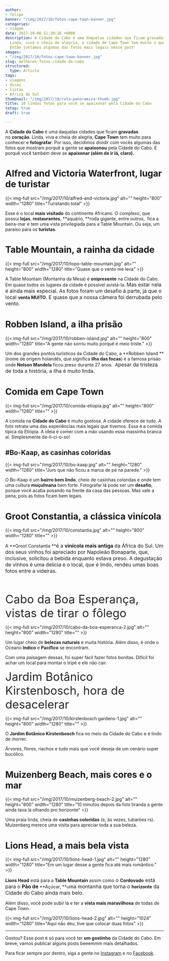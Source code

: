 ```yaml
---
author:
- felipe
banner: "/img/2017/10/fotos-cape-town-banner.jpg"
categories:
- viagem
date: 2017-10-06 11:30:16 +0000
description: A Cidade do Cabo é uma daquelas cidades que ficam gravadas no seu coração.
  Linda, viva e cheia de alegria, a cidade de Cape Town tem muito o que ver e fotografar.
  Então juntamos algumas das fotos mais legais nesse post'
images:
- "/img/2017/10/fotos-cape-town-banner.jpg"
slug: melhores-fotos-cidade-do-cabo
structured:
  type: Article
tags:
- viagens
- dicas
- listas
- Africa do Sul
thumbnail: "/img/2017/10/rota-panoramica-thumb.jpg"
title: 10 lindas fotos para você se apaixonar pela Cidade do Cabo
totop: true
draft: true

---
```



A **Cidade do Cabo** é uma daquelas cidades que ficam **gravadas** no **coração**. Linda, viva e cheia de alegria, **Cape Town** tem muito para conhecer e **fotografar**. Por isso, decidimos dividir com vocês algumas das fotos que mostram porquê a gente se **apaixonou** pela Cidade do Cabo. E porquê você também deve se **apaixonar (além de ir lá, claro).**

# Alfred and Victoria Waterfront, lugar de turistar

{{< img-full src="/img/2017/10/alfred-and-victoria.jpg" alt=""  height="800" width="1280" title="Turistando total" >}}

Esse é o local **mais visitado** do continente Africano. O complexo, que possui **lojas**, **restaurantes**, **aquário, **roda gigante, entre outros,  fica a beira-mar e tem uma vista privilegiada para a Table Mountain. Ou seja, um paraíso para os **turistas**.

# Table Mountain, a rainha da cidade

{{< img-full src="/img/2017/10/topo-table-mountain.jpg" alt=""  height="800" width="1280" title="Quase que o vento me leva" >}}

A Table Mountain (Montanha da Mesa) é **onipresente** na Cidade do Cabo. Em quase todos os lugares da cidade é possível avistá-la. <span style="font-size: 1rem;">Mas estar nela é ainda mais especial.&nbsp;</span><span style="font-size: 1rem;">As fotos foram um desafio á parte, já que o local </span>**venta MUITO**<span style="font-size: 1rem;">. E quase que a nossa câmera foi derrubada pelo vento.&nbsp;</span>

# Robben Island, a ilha prisão

{{< img-full src="/img/2017/10/robben-island.jpg" alt=""  height="800" width="1280" title="A gente não sorriu muito porquê é meio triste." >}}

Um dos grandes pontos turísticos da Cidade do Cabo, a **Robben Island **(nome de origem holandês, que significa **ilha das focas**) é a famosa prisão onde **Nelson Mandela** ficou preso durante 27 anos.  A<span style="font-size: 1rem;">pesar da tristeza de toda a história, a ilha é muito linda.</span>

# Comida em Cape Town

{{< img-full src="/img/2017/10/comida-etiopia.jpg" alt=""  height="800" width="1280" title="" >}}

A comida na **Cidade do Cabo** é muito gostosa. A cidade oferece de tudo. A foto retrata uma das experiências mais legais que tivemos. Essa é a comida típica da Etiópia. A ideia é comer com a mão usando essa massinha branca aí. Simplesmente de-li-ci-o-so!

## #Bo-Kaap, as casinhas coloridas

{{< img-full src="/img/2017/10/bo-kaap.jpg" alt=""  height="1280" width="1280" title="Juro que não ficou a marca de pé na parede." >}}

O Bo-Kaap é um **bairro bem lindo**, cheio de casinhas coloridas e onde tem uma cultura **muçulmana** bem forte.  Fotografar lá pode ser um **desafio**, porque você acaba  posando na frente da casa das pessoas. Mas vale a pena, pois as fotos ficam bem legais.

# Groot Constantia, a clássica vinícola

{{< img-full src="/img/2017/10/constantia.jpg" alt=""  height="800" width="1280" title="" >}}

A **Groot Constantia **<span style="font-size: 1rem;">é a <b>v</b></span><span style="font-size: 1rem;"><b>inícola mais antiga </b>da África do Sul. Um dos seus vinhos foi apreciado por Napoleão Bonaparte, que, inclusive, solicitou a bebida enquanto estava preso. A degustação de vinhos é uma delícia e o local, que é lindo, rendeu umas boas fotos entre a videiras.&nbsp;<br></span><span style="color: rgb(40, 40, 40); font-size: 2.6em; word-spacing: 0.5px;"><br></span>

<span style="color: rgb(40, 40, 40); font-size: 2.6em; word-spacing: 0.5px;">Cabo da Boa Esperança, vistas de tirar o fôlego</span><span style="font-size: 1rem;"><br></span>

{{< img-full src="/img/2017/10/cabo-da-boa-esperanca-2.jpg" alt=""  height="800" width="1280" title="" >}}

Um lugar cheio de **belezas naturais** e muita história. Além disso, é onde o Oceano **Indico** e **Pacífico** se encontram.

Com uma paisagem dessas, foi super fácil fazer fotos bonitas. Difícil foi achar um local para montar o tripé e ele não cair.

<span style="color: rgb(40, 40, 40); font-size: 2.6em; word-spacing: 0.5px;">Jardim Botânico Kirstenbosch, hora de desacelerar</span>

{{< img-full src="/img/2017/10/kirstenbosch gardens-1.jpg" alt=""  height="800" width="1280" title="" >}}

O **Jardim Botânico Kirstenbosch** fica no meio da Cidade do Cabo e é lindo de morrer.

Árvores, flores, riachos e tudo mais que você deseja de um cenário super bucólico.

# Muizenberg Beach, mais cores e o mar

{{< img-full src="/img/2017/10/muizenberg-beach-2.jpg" alt=""  height="800" width="1280" title="10 minutos depois da foto tiranda a gente ainda tava lá olhando pro horizonte" >}}

Uma praia linda, cheia de **casinhas coloridas** (e, às vezes, tubarões rs). Muizenberg merece uma visita para apreciar toda a sua beleza.

# Lions Head, a mais bela vista

{{< img-full src="/img/2017/10/lions-head-1.jpg" alt=""  height="1280" width="1280" title="Em um lugar desse a gente fica até mais romântico." >}}

**Lions Head** está para a **Table Mountain** assim como<span style="font-size: 1rem;">&nbsp;o </span>**Cordovado**<span style="font-size: 1rem;"> está para o <b>Pão de </b></span>**Açúcar, **u<span style="font-size: 1rem;">ma montanha que torna o </span>**horizonte**<span style="font-size: 1rem;"> da Cidade do Cabo ainda mais belo.</span>

Além disso, você pode subir lá e ter a **vista mais maravilhosa** de todas de Cape Town.

{{< img-full src="/img/2017/10/lions-head-2.jpg" alt=""  height="1024" width="1280" title="Aqui não deu, tive que colocar duas fotos" >}}

<hr>

Gostou? Esse post é só para você ter **um gostinho** da Cidade do Cabo. Em breve, vamos publicar alguns posts beeemmm mais detalhados.

Para ficar sempre por dentro, siga a gente no [Instagram](https://www.instagram.com/casaldebacontudo/) e no [Facebook](https://www.facebook.com/debacontudo).